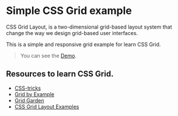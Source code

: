 Simple CSS Grid example
===================
CSS Grid Layout, is a two-dimensional grid-based layout system that change the way we design grid-based user interfaces.

This is a simple and responsive grid example for learn CSS Grid.


>You can see the [Demo](e).

Resources to learn CSS Grid.
----------
-  [CSS-tricks](https://css-tricks.com/snippets/css/complete-guide-grid/)
-  [Grid by Example](https://gridbyexample.com/learn/)
-  [Grid Garden](https://cssgridgarden.com/)
-  [CSS Grid Layout Examples](https://igalia.github.io/css-grid-layout/index.html)
